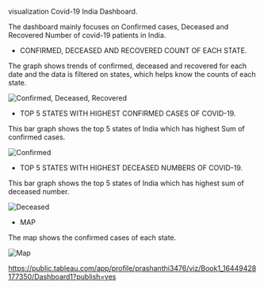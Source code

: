  visualization
Covid-19 India Dashboard.

The dashboard mainly focuses on Confirmed cases, Deceased and Recovered Number of covid-19 patients in India. 

* CONFIRMED, DECEASED AND RECOVERED COUNT OF EACH STATE.

The graph shows trends of confirmed, deceased and recovered for each date and the data is filtered on states, which helps know the counts of each state. 

![Confirmed, Deceased, Recovered](https://user-images.githubusercontent.com/81767091/154279299-817fea77-34c9-4872-807c-1fb5a43af7ef.png)

* TOP 5 STATES WITH HIGHEST CONFIRMED CASES OF COVID-19. 

This bar graph shows the top 5 states of India which has highest Sum of confirmed cases. 

![Confirmed](https://user-images.githubusercontent.com/81767091/154279461-ef093858-a679-4c74-a51e-169fbb916cbd.png)

* TOP 5 STATES WITH HIGHEST DECEASED NUMBERS OF COVID-19. 

This bar graph shows the top 5 states of India which has highest sum of deceased number. 

![Deceased ](https://user-images.githubusercontent.com/81767091/154279813-19f878eb-7db2-46b4-b612-35d7500ac410.png)


* MAP 
 
 The map shows the confirmed cases of each state. 
 
 ![Map](https://user-images.githubusercontent.com/81767091/154278414-a29d9770-ab16-4b0f-9996-8443984dea2c.png)


https://public.tableau.com/app/profile/prashanthi3476/viz/Book1_16449428177350/Dashboard1?publish=yes
